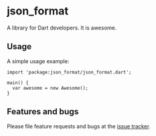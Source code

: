 # json_format

A library for Dart developers. It is awesome.

## Usage

A simple usage example:

    import 'package:json_format/json_format.dart';

    main() {
      var awesome = new Awesome();
    }

## Features and bugs

Please file feature requests and bugs at the [issue tracker][tracker].

[tracker]: http://example.com/issues/replaceme
